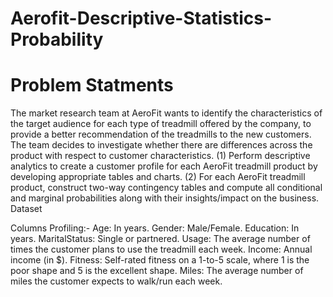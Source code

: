 # Aerofit-Descriptive-Statistics-Probability

# Problem Statments
The market research team at AeroFit wants to identify the characteristics of the target audience for each type of treadmill offered 
by the company, to provide a better recommendation of the treadmills to the new customers. The team decides to investigate whether 
there are differences across the product with respect to customer characteristics.
(1) Perform descriptive analytics to create a customer profile for each AeroFit treadmill product by developing appropriate tables and charts.
(2) For each AeroFit treadmill product, construct two-way contingency tables and compute all conditional and marginal probabilities along with their insights/impact on the business.
Dataset

Columns Profiling:-
Age:	In years.
Gender:	Male/Female.
Education:	In years.
MaritalStatus:	Single or partnered.
Usage:	The average number of times the customer plans to use the treadmill each week.
Income:	Annual income (in $).
Fitness:	Self-rated fitness on a 1-to-5 scale, where 1 is the poor shape and 5 is the excellent shape.
Miles:	The average number of miles the customer expects to walk/run each week.
